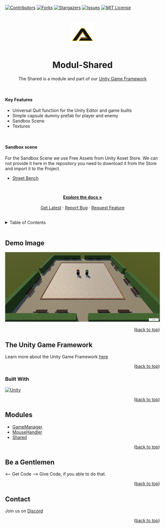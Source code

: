[![Contributors][contributors-shield]][contributors-url]
[![Forks][forks-shield]][forks-url]
[![Stargazers][stars-shield]][stars-url]
[![Issues][issues-shield]][issues-url]
[![MIT License][license-shield]][license-url]
# 
<!-- PROJECT LOGO -->
<div align="center">
    <a href="https://github.com/Assambra">
        <img src="Github/Images/Assambra-Logo-512x512.png" alt="Logo" width="80" height="80">
    </a>
    <h1 align="center">Modul-Shared</h1>
    <p align="center">
        The Shared is a module and part of our <a href="https://github.com/Assambra/Unity-Game-Framework">Unity Game Framework</a>
    </p>
</div>
<br /> 
    <h4>Key Features</h4>
    <ul>
        <li>Universal Quit function for the Unity Editor and game builts</li>
        <li>Simple capsule dummy prefab for player and enemy</li>
		<li>Sandbox Scene</li>
        <li>Textures</li>
    </ul>
	<br />
	<h4>Sandbox scene</h4>
	For the Sandbox Scene we use Free Assets from Unity Asset Store. We can not provide it here in the repository you need to download it from the Store and import it to the Project. 
    <ul>
        <li>
            <a href="https://assetstore.unity.com/packages/3d/props/exterior/street-bench-656">Street Bench</a></a>
        </li>
    </ul>
    <br />
    <p align="center">
    <a href="https://github.com/Assambra/Module-Shared/wiki"><strong>Explore the docs »</strong></a>
    <br />
    <br />
    <a href="https://github.com/Assambra/Module-Shared/releases">Get Latest</a>
    ·
    <a href="https://github.com/Assambra/Module-Shared/issues">Report Bug</a>
    ·
    <a href="https://github.com/Assambra/Module-Shared/issues">Request Feature</a>
  </p>
<br />

<!-- TABLE OF CONTENTS -->
<details>
    <summary>Table of Contents</summary>
    <ol>
        <li><a href="#demo-image">Demo Image</a></li>
        <li>
            <a href="#the-unity-game-framework">The Unity Game Framework</a>
            <ul>
                <li><a href="#built-with">Built With</a></li>
            </ul>
        </li>
        <li><a href="#modules">Modules</a></li>
        <li><a href="#be-a-gentlemen">Be a Gentlemen</a></li>
        <li><a href="#contact">Contact</a></li>
    </ol>
</details>
<br />

<!-- Demo Image-->
## Demo Image
![Our Demo Scene][product-screenshot]
<p align="right">(<a href="#readme-top">back to top</a>)</p>

<!-- ABOUT THE PROJECT -->
## The Unity Game Framework
Learn more about the Unity Game Framework <a href="https://github.com/Assambra/Unity-Game-Framework#the-unity-game-framework">here</a>
<p align="right">(<a href="#readme-top">back to top</a>)</p>

### Built With
[![Unity][Unity.com]][Unity-url]
<p align="right">(<a href="#readme-top">back to top</a>)</p>

<!-- MODULES -->
## Modules
<ul>
    <li><a href="https://github.com/Assambra/Module-GameManager">GameManager</a></li>
    <li><a href="https://github.com/Assambra/Module-MouseHandler">MouseHandler</a></li>
    <li><a href="https://github.com/Assambra/Module-Shared">Shared</a></li>
</ul>
<p align="right">(<a href="#readme-top">back to top</a>)</p>

<!-- Be a Gentlemen-->
## Be a Gentlemen
<-- Get Code --> Give Code, if you able to do that.
<p align="right">(<a href="#readme-top">back to top</a>)</p>

<!-- Contact -->
## Contact
Join us on <a href="https://discord.gg/qyCdkYSWVG">Discord</a>
<p align="right">(<a href="#readme-top">back to top</a>)</p>

[contributors-shield]: https://img.shields.io/github/contributors/Assambra/Module-Shared.svg?style=for-the-badge
[contributors-url]: https://github.com/Assambra/Module-Shared/graphs/contributors
[forks-shield]: https://img.shields.io/github/forks/Assambra/Module-Shared.svg?style=for-the-badge
[forks-url]: https://github.com/Assambra/Module-Shared/network/members
[stars-shield]: https://img.shields.io/github/stars/Assambra/Module-Shared.svg?style=for-the-badge
[stars-url]: https://github.com/Assambra/Module-Shared/stargazers
[issues-shield]: https://img.shields.io/github/issues/Assambra/Module-Shared.svg?style=for-the-badge
[issues-url]: https://github.com/Assambra/Module-Shared/issues
[license-shield]: https://img.shields.io/github/license/Assambra/Module-Shared.svg?style=for-the-badge
[license-url]: https://github.com/Assambra/Module-Shared/blob/main/LICENSE
[product-screenshot]: Github/Images/Shared-Demo-v1.3.0.jpg
[Unity-url]: https://www.unity.com 
[Unity.com]: https://img.shields.io/badge/Unity-000000.svg?style=for-the-badge&logo=unity&logoColor=white

